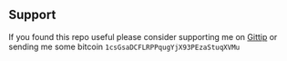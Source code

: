 ## Support

If you found this repo useful please consider supporting me on [Gittip](https://www.gittip.com/k2052) or sending me some
bitcoin `1csGsaDCFLRPPqugYjX93PEzaStuqXVMu`
